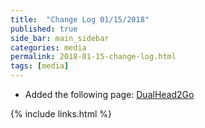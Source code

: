 ```yaml
---
title:  "Change Log 01/15/2018"
published: true
side_bar: main_sidebar
categories: media
permalink: 2018-01-15-change-log.html
tags: [media]
---
```


- Added the following page:  [DualHead2Go](dualhead2go.html)

{% include links.html %}
